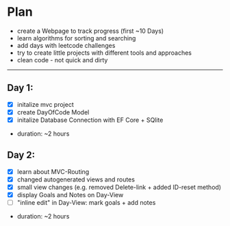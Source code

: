 # Plan
- create a Webpage to track progress (first ~10 Days)
- learn algorithms for sorting and searching
- add days with leetcode challenges
- try to create little projects with different tools and approaches
- clean code - not quick and dirty
- - - 

## Day 1:
- [x] initalize mvc project
- [x] create DayOfCode Model
- [x] initalize Database Connection with EF Core + SQlite

- duration: ~2 hours

## Day 2:
- [x] learn about MVC-Routing
- [x] changed autogenerated views and routes
- [x] small view changes (e.g. removed Delete-link + added ID-reset method)
- [x] display Goals and Notes on Day-View
- [ ] "inline edit" in Day-View: mark goals + add notes

- duration: ~2 hours
